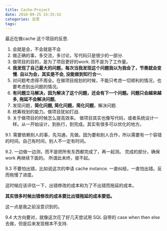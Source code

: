 ```yaml
---
title: Cache-Project
date: 2018-09-25 15:35:52
categories: 反思
tags:
---
```


最近在做cache 这个项目的反思.

1. 会就是会，不会就是不会
2. 做正确的事，多交流，多讨论，写代码只是很少的一部分.
3. 做项目的目的，是为了项目更好的work. 而不是为了工作量。
4. **我发现了自己最大的问题，每次当我发现这个问题我以为我会了，节奏就会变慢.** 
   **自以为会，其实是不会, 没能做到知行合一.**
5. 对问题考虑得不周全。在做项目规划的时候，不能只考虑一切顺利的情况，也要考虑到出问题的情况。
6. **有问题立马解决，因为解决了这个问题，还会有下一个问题。问题只会越来越多, 拖延不会解决问题**。
7. 发现问题，**简化问题, 简化问题，简化问题**，解决问题.
8. 统筹规划的能力。做项目犹如打战. 
9. 关于做项目的时候怎么提高效率。
做项目其实也像写代码，或者系统设计一样。从一开始设计，到执行，到完成。其实有很多可以优化的地方。

9.1. 需要依赖别人的事，先沟通，先做。因为要和别人合作，所以需要有一个容错的时间。自己有时间，别人不一定有时间。

9.2. 一边做一边测，而不是把所有东西都完成了，再一起测。 完成的部分，确保work 再继续下面的。 所谓此未终，彼不起。

9.3 不要怕出错，比如说这次的申请 cache  instance. 一直纠结，一直怕出错。反而拖慢了进度。

这时候应该评估一下，出错修改的成本和为了不出错而拖延的成本。

**其实很多时候出错修改的成本要比出错拖延的成本要低。**

这一点是我之前没意识到的。

9.4 大方向要对，就像这次花了好几天尝试用 SQL 自带的 case when  then else	去做，但是后来发现根本不支持.



